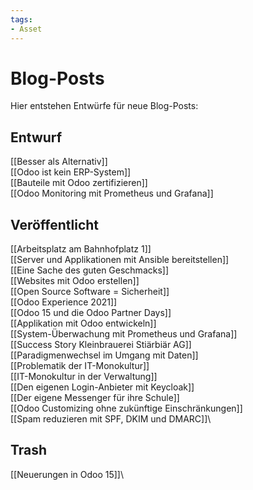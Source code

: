 ```yaml
---
tags:
- Asset
---
```

# Blog-Posts

Hier entstehen Entwürfe für neue Blog-Posts:

## Entwurf

[[Besser als Alternativ]]\
[[Odoo ist kein ERP-System]]\
[[Bauteile mit Odoo zertifizieren]]\
[[Odoo Monitoring mit Prometheus und Grafana]]

## Veröffentlicht

[[Arbeitsplatz am Bahnhofplatz 1]]\
[[Server und Applikationen mit Ansible bereitstellen]]\
[[Eine Sache des guten Geschmacks]]\
[[Websites mit Odoo erstellen]]\
[[Open Source Software = Sicherheit]]\
[[Odoo Experience 2021]]\
[[Odoo 15 und die Odoo Partner Days]]\
[[Applikation mit Odoo entwickeln]]\
[[System-Überwachung mit Prometheus und Grafana]]\
[[Success Story Kleinbrauerei Stiärbiär AG]]\
[[Paradigmenwechsel im Umgang mit Daten]]\
[[Problematik der IT-Monokultur]]\
[[IT-Monokultur in der Verwaltung]]\
[[Den eigenen Login-Anbieter mit Keycloak]]\
[[Der eigene Messenger für ihre Schule]]\
[[Odoo Customizing ohne zukünftige Einschränkungen]]\
[[Spam reduzieren mit SPF, DKIM und DMARC]]\

## Trash

[[Neuerungen in Odoo 15]]\